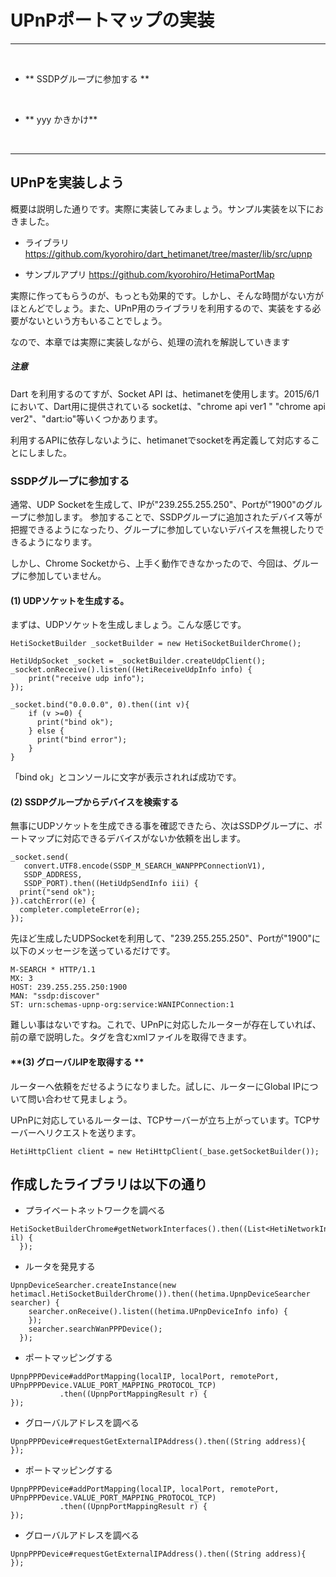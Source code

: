 # UPnPポートマップの実装
<hr>
<br>


* ** SSDPグループに参加する **

<br>

* ** yyy かきかけ**


<br>
<hr>



## UPnPを実装しよう

概要は説明した通りです。実際に実装してみましょう。サンプル実装を以下におきました。

* ライブラリ
  https://github.com/kyorohiro/dart_hetimanet/tree/master/lib/src/upnp

* サンプルアプリ
  https://github.com/kyorohiro/HetimaPortMap


実際に作ってもらうのが、もっとも効果的です。しかし、そんな時間がない方がほとんどでしょう。また、UPnP用のライブラリを利用するので、実装をする必要がないという方もいることでしょう。

なので、本章では実際に実装しながら、処理の流れを解説していきます

##### 注意
Dart を利用するのてすが、Socket API は、hetimanetを使用します。2015/6/1において、Dart用に提供されている socketは、"chrome api ver1 " "chrome api ver2"、"dart:io"等いくつかあります。

利用するAPIに依存しないように、hetimanetでsocketを再定義して対応することにしました。


### SSDPグループに参加する

通常、UDP Socketを生成して、IPが"239.255.255.250"、Portが"1900"のグループに参加します。
参加することで、SSDPグループに追加されたデバイス等が把握できるようになったり、グループに参加していないデバイスを無視したりできるようになります。

しかし、Chrome Socketから、上手く動作できなかったので、今回は、グループに参加していません。


#### **(1) UDPソケットを生成する。**

まずは、UDPソケットを生成しましょう。こんな感じです。
```
HetiSocketBuilder _socketBuilder = new HetiSocketBuilderChrome();

HetiUdpSocket _socket = _socketBuilder.createUdpClient();
_socket.onReceive().listen((HetiReceiveUdpInfo info) {
    print("receive udp info");
});

_socket.bind("0.0.0.0", 0).then((int v){
    if (v >=0) {
      print("bind ok");
    } else {
      print("bind error");
    }
}

```

「bind ok」とコンソールに文字が表示されれば成功です。


#### **(2) SSDPグループからデバイスを検索する**

無事にUDPソケットを生成できる事を確認できたら、次はSSDPグループに、ポートマップに対応できるデバイスがないか依頼を出します。

```
_socket.send(
   convert.UTF8.encode(SSDP_M_SEARCH_WANPPPConnectionV1), 
   SSDP_ADDRESS,
   SSDP_PORT).then((HetiUdpSendInfo iii) {
  print("send ok");
}).catchError((e) {
  completer.completeError(e);
});
```

先ほど生成したUDPSocketを利用して、"239.255.255.250"、Portが"1900"に
以下のメッセージを送っているだけです。
```
M-SEARCH * HTTP/1.1
MX: 3
HOST: 239.255.255.250:1900
MAN: "ssdp:discover"
ST: urn:schemas-upnp-org:service:WANIPConnection:1
```

難しい事はないですね。これで、UPnPに対応したルーターが存在していれば、前の章で説明した。<controlURL>タグを含むxmlファイルを取得できます。


#### **(3) グローバルIPを取得する **
ルーターへ依頼をだせるようになりました。試しに、ルーターにGlobal IPについて問い合わせて見ましょう。

UPnPに対応しているルーターは、TCPサーバーが立ち上がっています。TCPサーバーへリクエストを送ります。

```
HetiHttpClient client = new HetiHttpClient(_base.getSocketBuilder());

```


## 作成したライブラリは以下の通り
* プライベートネットワークを調べる
```
HetiSocketBuilderChrome#getNetworkInterfaces().then((List<HetiNetworkInterface> il) {
  });
```

* ルータを発見する
```
UpnpDeviceSearcher.createInstance(new hetimacl.HetiSocketBuilderChrome()).then((hetima.UpnpDeviceSearcher searcher) {
    searcher.onReceive().listen((hetima.UPnpDeviceInfo info) {
    });
    searcher.searchWanPPPDevice();
  });
```

* ポートマッピングする
```
UpnpPPPDevice#addPortMapping(localIP, localPort, remotePort, UPnpPPPDevice.VALUE_PORT_MAPPING_PROTOCOL_TCP)
           .then((UpnpPortMappingResult r) {
});
```

* グローバルアドレスを調べる
```
UpnpPPPDevice#requestGetExternalIPAddress().then((String address){
});
```




* ポートマッピングする
```
UpnpPPPDevice#addPortMapping(localIP, localPort, remotePort, UPnpPPPDevice.VALUE_PORT_MAPPING_PROTOCOL_TCP)
           .then((UpnpPortMappingResult r) {
});
```

* グローバルアドレスを調べる
```
UpnpPPPDevice#requestGetExternalIPAddress().then((String address){
});
```



